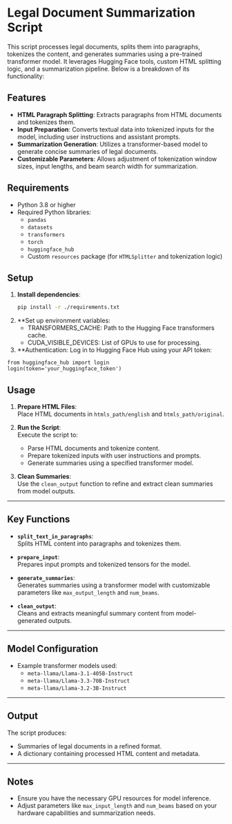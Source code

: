 # Legal Document Summarization Script

This script processes legal documents, splits them into paragraphs, tokenizes the content, and generates summaries using a pre-trained transformer model. It leverages Hugging Face tools, custom HTML splitting logic, and a summarization pipeline. Below is a breakdown of its functionality:

## Features

- **HTML Paragraph Splitting**: Extracts paragraphs from HTML documents and tokenizes them.
- **Input Preparation**: Converts textual data into tokenized inputs for the model, including user instructions and assistant prompts.
- **Summarization Generation**: Utilizes a transformer-based model to generate concise summaries of legal documents.
- **Customizable Parameters**: Allows adjustment of tokenization window sizes, input lengths, and beam search width for summarization.

## Requirements

- Python 3.8 or higher
- Required Python libraries:
  - `pandas`
  - `datasets`
  - `transformers`
  - `torch`
  - `huggingface_hub`
  - Custom `resources` package (for `HTMLSplitter` and tokenization logic)

## Setup

1. **Install dependencies**:
   ```bash
   pip install -r ./requirements.txt
2. **Set up environment variables:
	-	TRANSFORMERS_CACHE: Path to the Hugging Face transformers cache.
	-	CUDA_VISIBLE_DEVICES: List of GPUs to use for processing.
3. **Authentication:
Log in to Hugging Face Hub using your API token:
```
from huggingface_hub import login
login(token='your_huggingface_token')
```

## Usage

1. **Prepare HTML Files**:  
   Place HTML documents in `htmls_path/english` and `htmls_path/original`.

2. **Run the Script**:  
   Execute the script to:  
   - Parse HTML documents and tokenize content.  
   - Prepare tokenized inputs with user instructions and prompts.  
   - Generate summaries using a specified transformer model.

3. **Clean Summaries**:  
   Use the `clean_output` function to refine and extract clean summaries from model outputs.

---

## Key Functions

- **`split_text_in_paragraphs`**:  
  Splits HTML content into paragraphs and tokenizes them.

- **`prepare_input`**:  
  Prepares input prompts and tokenized tensors for the model.

- **`generate_summaries`**:  
  Generates summaries using a transformer model with customizable parameters like `max_output_length` and `num_beams`.

- **`clean_output`**:  
  Cleans and extracts meaningful summary content from model-generated outputs.

---

## Model Configuration

- Example transformer models used:  
  - `meta-llama/Llama-3.1-405B-Instruct`  
  - `meta-llama/Llama-3.3-70B-Instruct`  
  - `meta-llama/Llama-3.2-3B-Instruct`

---

## Output

The script produces:  
- Summaries of legal documents in a refined format.  
- A dictionary containing processed HTML content and metadata.

---

## Notes

- Ensure you have the necessary GPU resources for model inference.  
- Adjust parameters like `max_input_length` and `num_beams` based on your hardware capabilities and summarization needs.
